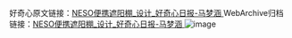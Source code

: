 好奇心原文链接：[NESO便携遮阳棚_设计_好奇心日报-马梦涵 ](https://www.qdaily.com/articles/10961.html)
WebArchive归档链接：[NESO便携遮阳棚_设计_好奇心日报-马梦涵 ](http://web.archive.org/web/20190623163425/https://www.qdaily.com/articles/10961.html)
![image](http://ww3.sinaimg.cn/large/007d5XDply1g3wcibj88dj30u036hwwg)